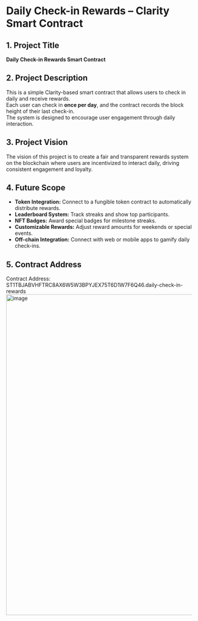 # Daily Check-in Rewards – Clarity Smart Contract

## 1. Project Title
**Daily Check-in Rewards Smart Contract**

## 2. Project Description
This is a simple Clarity-based smart contract that allows users to check in daily and receive rewards.  
Each user can check in **once per day**, and the contract records the block height of their last check-in.  
The system is designed to encourage user engagement through daily interaction.

## 3. Project Vision
The vision of this project is to create a fair and transparent rewards system on the blockchain where users are incentivized to interact daily, driving consistent engagement and loyalty.

## 4. Future Scope
- **Token Integration:** Connect to a fungible token contract to automatically distribute rewards.
- **Leaderboard System:** Track streaks and show top participants.
- **NFT Badges:** Award special badges for milestone streaks.
- **Customizable Rewards:** Adjust reward amounts for weekends or special events.
- **Off-chain Integration:** Connect with web or mobile apps to gamify daily check-ins.

## 5. Contract Address
Contract Address: ST1TBJABVHFTRC8AX6W5W3BPYJEX75T6D1W7F6Q46.daily-check-in-rewards
<img width="1919" height="868" alt="image" src="https://github.com/user-attachments/assets/1fa658e2-c76a-4137-9246-2953f4c5194e" />

